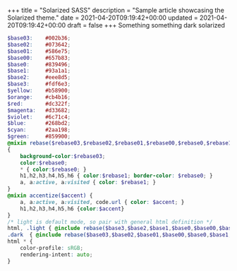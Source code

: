 +++
title = "Solarized SASS"
description = "Sample article showcasing the Solarized theme."
date = 2021-04-20T09:19:42+00:00
updated = 2021-04-20T09:19:42+00:00
draft = false
+++
Something something dark solarized
<!-- more -->

```scss
$base03:    #002b36;
$base02:    #073642;
$base01:    #586e75;
$base00:    #657b83;
$base0:     #839496;
$base1:     #93a1a1;
$base2:     #eee8d5;
$base3:     #fdf6e3;
$yellow:    #b58900;
$orange:    #cb4b16;
$red:       #dc322f;
$magenta:   #d33682;
$violet:    #6c71c4;
$blue:      #268bd2;
$cyan:      #2aa198;
$green:     #859900;
@mixin rebase($rebase03,$rebase02,$rebase01,$rebase00,$rebase0,$rebase1,$rebase2,$rebase3)
{
    background-color:$rebase03;
    color:$rebase0;
    * { color:$rebase0; }
    h1,h2,h3,h4,h5,h6 { color:$rebase1; border-color: $rebase0; }
    a, a:active, a:visited { color: $rebase1; }
}
@mixin accentize($accent) {
    a, a:active, a:visited, code.url { color: $accent; }
    h1,h2,h3,h4,h5,h6 {color:$accent}
}
/* light is default mode, so pair with general html definition */
html, .light { @include rebase($base3,$base2,$base1,$base0,$base00,$base01,$base02,$base03)}
.dark  { @include rebase($base03,$base02,$base01,$base00,$base0,$base1,$base2,$base3)}
html * {
    color-profile: sRGB;
    rendering-intent: auto;
}
```